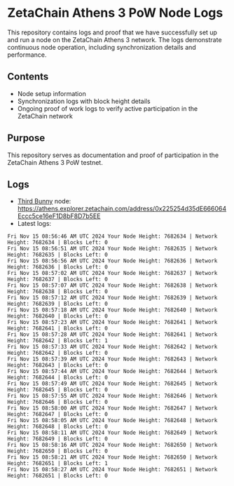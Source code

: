 # ZetaChain Athens 3 PoW Node Logs
This repository contains logs and proof that we have successfully set up and run a node on the ZetaChain Athens 3 network. The logs demonstrate continuous node operation, including synchronization details and performance.

## Contents
- Node setup information
- Synchronization logs with block height details
- Ongoing proof of work logs to verify active participation in the ZetaChain network

## Purpose
This repository serves as documentation and proof of participation in the ZetaChain Athens 3 PoW testnet.

## Logs

- [Third Bunny](https://thirdbunny.xyz/) node: https://athens.explorer.zetachain.com/address/0x225254d35dE666064Eccc5ce16eF1D8bF8D7b5EE
- Latest logs:
```
Fri Nov 15 08:56:46 AM UTC 2024 Your Node Height: 7682634 | Network Height: 7682634 | Blocks Left: 0
Fri Nov 15 08:56:51 AM UTC 2024 Your Node Height: 7682635 | Network Height: 7682635 | Blocks Left: 0
Fri Nov 15 08:56:56 AM UTC 2024 Your Node Height: 7682636 | Network Height: 7682636 | Blocks Left: 0
Fri Nov 15 08:57:02 AM UTC 2024 Your Node Height: 7682637 | Network Height: 7682637 | Blocks Left: 0
Fri Nov 15 08:57:07 AM UTC 2024 Your Node Height: 7682638 | Network Height: 7682638 | Blocks Left: 0
Fri Nov 15 08:57:12 AM UTC 2024 Your Node Height: 7682639 | Network Height: 7682639 | Blocks Left: 0
Fri Nov 15 08:57:18 AM UTC 2024 Your Node Height: 7682640 | Network Height: 7682640 | Blocks Left: 0
Fri Nov 15 08:57:23 AM UTC 2024 Your Node Height: 7682641 | Network Height: 7682641 | Blocks Left: 0
Fri Nov 15 08:57:28 AM UTC 2024 Your Node Height: 7682641 | Network Height: 7682642 | Blocks Left: 1
Fri Nov 15 08:57:33 AM UTC 2024 Your Node Height: 7682642 | Network Height: 7682642 | Blocks Left: 0
Fri Nov 15 08:57:39 AM UTC 2024 Your Node Height: 7682643 | Network Height: 7682643 | Blocks Left: 0
Fri Nov 15 08:57:44 AM UTC 2024 Your Node Height: 7682644 | Network Height: 7682644 | Blocks Left: 0
Fri Nov 15 08:57:49 AM UTC 2024 Your Node Height: 7682645 | Network Height: 7682645 | Blocks Left: 0
Fri Nov 15 08:57:55 AM UTC 2024 Your Node Height: 7682646 | Network Height: 7682646 | Blocks Left: 0
Fri Nov 15 08:58:00 AM UTC 2024 Your Node Height: 7682647 | Network Height: 7682647 | Blocks Left: 0
Fri Nov 15 08:58:05 AM UTC 2024 Your Node Height: 7682648 | Network Height: 7682648 | Blocks Left: 0
Fri Nov 15 08:58:11 AM UTC 2024 Your Node Height: 7682649 | Network Height: 7682649 | Blocks Left: 0
Fri Nov 15 08:58:16 AM UTC 2024 Your Node Height: 7682650 | Network Height: 7682650 | Blocks Left: 0
Fri Nov 15 08:58:21 AM UTC 2024 Your Node Height: 7682650 | Network Height: 7682651 | Blocks Left: 1
Fri Nov 15 08:58:27 AM UTC 2024 Your Node Height: 7682651 | Network Height: 7682651 | Blocks Left: 0
```
